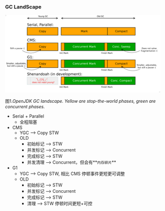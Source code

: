 ### GC LandScape

![](imgs/openjdk-gcs.svg)

图1.*OpenJDK GC landscape. Yellow are stop-the-world phases, green are concurrent phases.*

- Serial + Parallel
  - 全程阻塞
- CMS
  - YGC --> Copy STW
  - OLD
    - 初始标记  --> STW
    - 并发标记 --> Concurrent
    - 完成标记 --> STW
    - 并发清理 --> Concurrent，但会有**`内存碎片`**
- G1 
  - YGC --> Copy STW, 相比 CMS 停顿事件更短更可调整
  - OLD
    - 初始标记  --> STW
    - 并发标记 --> Concurrent
    - 完成标记 --> STW
    - 清理        --> STW 停顿时间更短+可控